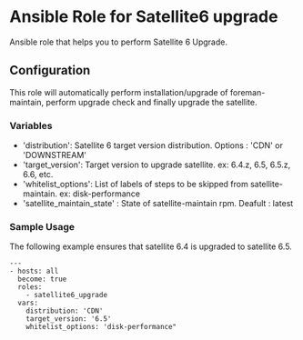 # Ansible Role for Satellite6 upgrade
Ansible role that helps you to perform Satellite 6 Upgrade.

## Configuration

This role will automatically perform installation/upgrade of foreman-maintain, perform upgrade check and finally upgrade the satellite.

### Variables

* 'distribution': Satellite 6 target version distribution. Options : 'CDN' or 'DOWNSTREAM'
* 'target_version': Target version to upgrade satellite. ex: 6.4.z, 6.5, 6.5.z, 6.6, etc.
* 'whitelist_options': List of labels of steps to be skipped from satellite-maintain. ex: disk-performance
* 'satellite_maintain_state' : State of satellite-maintain rpm. Deafult : latest

### Sample Usage

The following example ensures that satellite 6.4 is upgraded to satellite 6.5.

```ansible
---
- hosts: all
  become: true
  roles:
    - satellite6_upgrade
  vars:
    distribution: 'CDN'
    target_version: '6.5'
    whitelist_options: 'disk-performance"
```
